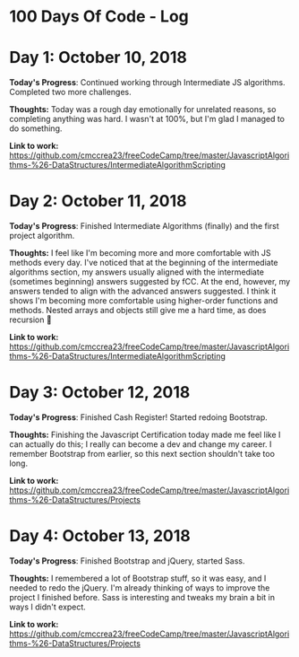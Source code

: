# 100 Days Of Code - Log

# Day 1: October 10, 2018

**Today's Progress**: Continued working through Intermediate JS algorithms. Completed two more challenges.

**Thoughts:** Today was a rough day emotionally for unrelated reasons, so completing anything was hard. I wasn't at 100%, but I'm glad I managed to do something.

**Link to work:** https://github.com/cmccrea23/freeCodeCamp/tree/master/JavascriptAlgorithms-%26-DataStructures/IntermediateAlgorithmScripting




# Day 2: October 11, 2018

**Today's Progress**: Finished Intermediate Algorithms (finally) and the first project algorithm.

**Thoughts:** I feel like I'm becoming more and more comfortable with JS methods every day. I've noticed that at the beginning of the intermediate algorithms section, my answers usually aligned with the intermediate (sometimes beginning) answers suggested by fCC. At the end, however, my answers tended to align with the advanced answers suggested. I think it shows I'm becoming more comfortable using higher-order functions and methods. Nested arrays and objects still give me a hard time, as does recursion 🤯

**Link to work:** https://github.com/cmccrea23/freeCodeCamp/tree/master/JavascriptAlgorithms-%26-DataStructures/IntermediateAlgorithmScripting



# Day 3: October 12, 2018

**Today's Progress**: Finished Cash Register! Started redoing Bootstrap.

**Thoughts:** Finishing the Javascript Certification today made me feel like I can actually do this; I really can become a dev and change my career. I remember Bootstrap from earlier, so this next section shouldn't take too long.

**Link to work:** https://github.com/cmccrea23/freeCodeCamp/tree/master/JavascriptAlgorithms-%26-DataStructures/Projects



# Day 4: October 13, 2018

**Today's Progress**: Finished Bootstrap and jQuery, started Sass.

**Thoughts:** I remembered a lot of Bootstrap stuff, so it was easy, and I needed to redo the jQuery. I'm already thinking of ways to improve the project I finished before. Sass is interesting and tweaks my brain a bit in ways I didn't expect.

**Link to work:** https://github.com/cmccrea23/freeCodeCamp/tree/master/JavascriptAlgorithms-%26-DataStructures/Projects
